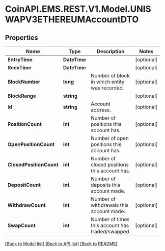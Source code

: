 # CoinAPI.EMS.REST.V1.Model.UNISWAPV3ETHEREUMAccountDTO

## Properties

Name | Type | Description | Notes
------------ | ------------- | ------------- | -------------
**EntryTime** | **DateTime** |  | [optional] 
**RecvTime** | **DateTime** |  | [optional] 
**BlockNumber** | **long** | Number of block in which entity was recorded. | [optional] 
**BlockRange** | **string** |  | [optional] 
**Id** | **string** | Account address. | [optional] 
**PositionCount** | **int** | Number of positions this account has. | [optional] 
**OpenPositionCount** | **int** | Number of open positions this account has. | [optional] 
**ClosedPositionCount** | **int** | Number of closed positions this account has. | [optional] 
**DepositCount** | **int** | Number of deposits this account made. | [optional] 
**WithdrawCount** | **int** | Number of withdrawals this account made. | [optional] 
**SwapCount** | **int** | Number of times this account has traded/swapped. | [optional] 

[[Back to Model list]](../README.md#documentation-for-models) [[Back to API list]](../README.md#documentation-for-api-endpoints) [[Back to README]](../README.md)

